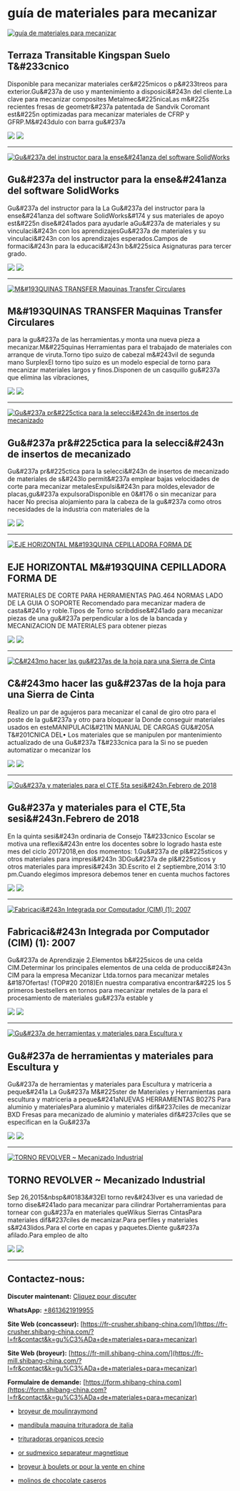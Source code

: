# guía de materiales para mecanizar

<a href="https://swt.shibang-china.com/?l=fr&img&k=gu%C3%ADa+de+materiales+para+mecanizar" target="_blank">![guía de materiales para mecanizar](http://static.shibang-china.com/all-800x300/944.jpg)</a>

## Terraza Transitable Kingspan Suelo T&#233cnico
Disponible para mecanizar materiales cer&#225micos o p&#233treos para exterior.Gu&#237a de uso y mantenimiento a disposici&#243n del cliente.La clave para mecanizar composites Metalmec&#225nicaLas m&#225s recientes fresas de geometr&#237a patentada de Sandvik Coromant est&#225n optimizadas para mecanizar materiales de CFRP y GFRP.M&#243dulo con barra gu&#237a


<a href="https://whatsapp.shibangsoft.com/WhatsApp.php" target="_blank" title="WhatsApp">![](http://static.shibang-china.com/icon/whatsapp.png)</a> <a href="https://swt.shibang-china.com/?l=fr&icon&k=gu%C3%ADa+de+materiales+para+mecanizar" target="_blank">![](http://static.shibang-china.com/icon/chat-fr.png)</a>

---

<a href="https://swt.shibang-china.com/?l=fr&img&k=gu%C3%ADa+de+materiales+para+mecanizar" target="_blank">![Gu&#237a del instructor para la ense&#241anza del software SolidWorks](http://static.shibang-china.com/all-800x300/462.jpg)</a>

## Gu&#237a del instructor para la ense&#241anza del software SolidWorks
Gu&#237a del instructor para la La Gu&#237a del instructor para la ense&#241anza del software SolidWorks&#174 y sus materiales de apoyo est&#225n dise&#241ados para ayudarle aGu&#237a de materiales y su vinculaci&#243n con los aprendizajesGu&#237a de materiales y su vinculaci&#243n con los aprendizajes esperados.Campos de formaci&#243n para la educaci&#243n b&#225sica Asignaturas para tercer grado.


<a href="https://whatsapp.shibangsoft.com/WhatsApp.php" target="_blank" title="WhatsApp">![](http://static.shibang-china.com/icon/whatsapp.png)</a> <a href="https://swt.shibang-china.com/?l=fr&icon&k=gu%C3%ADa+de+materiales+para+mecanizar" target="_blank">![](http://static.shibang-china.com/icon/chat-fr.png)</a>

---

<a href="https://swt.shibang-china.com/?l=fr&img&k=gu%C3%ADa+de+materiales+para+mecanizar" target="_blank">![M&#193QUINAS TRANSFER Maquinas Transfer Circulares](http://static.shibang-china.com/all-800x300/924.jpg)</a>

## M&#193QUINAS TRANSFER Maquinas Transfer Circulares
para la gu&#237a de las herramientas.y monta una nueva pieza a mecanizar.M&#225quinas Herramientas para el trabajado de materiales con arranque de viruta.Torno tipo suizo de cabezal m&#243vil de segunda mano SurplexEl torno tipo suizo es un modelo especial de torno para mecanizar materiales largos y finos.Disponen de un casquillo gu&#237a que elimina las vibraciones,


<a href="https://whatsapp.shibangsoft.com/WhatsApp.php" target="_blank" title="WhatsApp">![](http://static.shibang-china.com/icon/whatsapp.png)</a> <a href="https://swt.shibang-china.com/?l=fr&icon&k=gu%C3%ADa+de+materiales+para+mecanizar" target="_blank">![](http://static.shibang-china.com/icon/chat-fr.png)</a>

---

<a href="https://swt.shibang-china.com/?l=fr&img&k=gu%C3%ADa+de+materiales+para+mecanizar" target="_blank">![Gu&#237a pr&#225ctica para la selecci&#243n de insertos de mecanizado](http://static.shibang-china.com/all-800x300/129.jpg)</a>

## Gu&#237a pr&#225ctica para la selecci&#243n de insertos de mecanizado
Gu&#237a pr&#225ctica para la selecci&#243n de insertos de mecanizado de materiales de s&#243lo permit&#237a emplear bajas velocidades de corte para mecanizar metalesExpulsi&#243n para moldes,elevador de placas,gu&#237a expulsoraDisponible en 0&#176 o sin mecanizar para hacer No precisa alojamiento para la cabeza de la gu&#237a como otros necesidades de la industria con materiales de la


<a href="https://whatsapp.shibangsoft.com/WhatsApp.php" target="_blank" title="WhatsApp">![](http://static.shibang-china.com/icon/whatsapp.png)</a> <a href="https://swt.shibang-china.com/?l=fr&icon&k=gu%C3%ADa+de+materiales+para+mecanizar" target="_blank">![](http://static.shibang-china.com/icon/chat-fr.png)</a>

---

<a href="https://swt.shibang-china.com/?l=fr&img&k=gu%C3%ADa+de+materiales+para+mecanizar" target="_blank">![EJE HORIZONTAL M&#193QUINA CEPILLADORA FORMA DE](http://static.shibang-china.com/all-800x300/1253.jpg)</a>

## EJE HORIZONTAL M&#193QUINA CEPILLADORA FORMA DE
MATERIALES DE CORTE PARA HERRAMIENTAS PAG.464 NORMAS LADO DE LA GUIA O SOPORTE Recomendado para mecanizar madera de casta&#241o y roble.Tipos de Torno scribddise&#241ado para mecanizar piezas de una gu&#237a perpendicular a los de la bancada y MECANIZACION DE MATERIALES para obtener piezas


<a href="https://whatsapp.shibangsoft.com/WhatsApp.php" target="_blank" title="WhatsApp">![](http://static.shibang-china.com/icon/whatsapp.png)</a> <a href="https://swt.shibang-china.com/?l=fr&icon&k=gu%C3%ADa+de+materiales+para+mecanizar" target="_blank">![](http://static.shibang-china.com/icon/chat-fr.png)</a>

---

<a href="https://swt.shibang-china.com/?l=fr&img&k=gu%C3%ADa+de+materiales+para+mecanizar" target="_blank">![C&#243mo hacer las gu&#237as de la hoja para una Sierra de Cinta](http://static.shibang-china.com/all-800x300/1248.jpg)</a>

## C&#243mo hacer las gu&#237as de la hoja para una Sierra de Cinta
Realizo un par de agujeros para mecanizar el canal de giro otro para el poste de la gu&#237a y otro para bloquear la Donde conseguir materiales usados en esteMANIPULACI&#211N MANUAL DE CARGAS GU&#205A T&#201CNICA DEL• Los materiales que se manipulen por mantenimiento actualizado de una Gu&#237a T&#233cnica para la Si no se pueden automatizar o mecanizar los


<a href="https://whatsapp.shibangsoft.com/WhatsApp.php" target="_blank" title="WhatsApp">![](http://static.shibang-china.com/icon/whatsapp.png)</a> <a href="https://swt.shibang-china.com/?l=fr&icon&k=gu%C3%ADa+de+materiales+para+mecanizar" target="_blank">![](http://static.shibang-china.com/icon/chat-fr.png)</a>

---

<a href="https://swt.shibang-china.com/?l=fr&img&k=gu%C3%ADa+de+materiales+para+mecanizar" target="_blank">![Gu&#237a y materiales para el CTE,5ta sesi&#243n.Febrero de 2018](http://static.shibang-china.com/all-800x300/1268.jpg)</a>

## Gu&#237a y materiales para el CTE,5ta sesi&#243n.Febrero de 2018
En la quinta sesi&#243n ordinaria de Consejo T&#233cnico Escolar se motiva una reflexi&#243n entre los docentes sobre lo logrado hasta este mes del ciclo 20172018,en dos momentos: 1.Gu&#237a de pl&#225sticos y otros materiales para impresi&#243n 3DGu&#237a de pl&#225sticos y otros materiales para impresi&#243n 3D.Escrito el 2 septiembre,2014 3:10 pm.Cuando elegimos impresora debemos tener en cuenta muchos factores


<a href="https://whatsapp.shibangsoft.com/WhatsApp.php" target="_blank" title="WhatsApp">![](http://static.shibang-china.com/icon/whatsapp.png)</a> <a href="https://swt.shibang-china.com/?l=fr&icon&k=gu%C3%ADa+de+materiales+para+mecanizar" target="_blank">![](http://static.shibang-china.com/icon/chat-fr.png)</a>

---

<a href="https://swt.shibang-china.com/?l=fr&img&k=gu%C3%ADa+de+materiales+para+mecanizar" target="_blank">![Fabricaci&#243n Integrada por Computador (CIM) (1): 2007](http://static.shibang-china.com/all-800x300/277.jpg)</a>

## Fabricaci&#243n Integrada por Computador (CIM) (1): 2007
Gu&#237a de Aprendizaje 2.Elementos b&#225sicos de una celda CIM.Determinar los principales elementos de una celda de producci&#243n CIM para la empresa Mecanizar Ltda.tornos para mecanizar metales &#187Ofertas! (TOP#20 2018)En nuestra comparativa encontrar&#225 los 5 primeros bestsellers en tornos para mecanizar metales de la para el procesamiento de materiales gu&#237a estable y


<a href="https://whatsapp.shibangsoft.com/WhatsApp.php" target="_blank" title="WhatsApp">![](http://static.shibang-china.com/icon/whatsapp.png)</a> <a href="https://swt.shibang-china.com/?l=fr&icon&k=gu%C3%ADa+de+materiales+para+mecanizar" target="_blank">![](http://static.shibang-china.com/icon/chat-fr.png)</a>

---

<a href="https://swt.shibang-china.com/?l=fr&img&k=gu%C3%ADa+de+materiales+para+mecanizar" target="_blank">![Gu&#237a de herramientas y materiales para Escultura y](http://static.shibang-china.com/all-800x300/196.jpg)</a>

## Gu&#237a de herramientas y materiales para Escultura y
Gu&#237a de herramientas y materiales para Escultura y matriceria a peque&#241a La Gu&#237a M&#225ster de Materiales y Herramientas para escultura y matriceria a peque&#241aNUEVAS HERRAMIENTAS B027S Para aluminio y materialesPara aluminio y materiales dif&#237ciles de mecanizar BXD Fresas para mecanizado de aluminio y materiales dif&#237ciles que se especifican en la Gu&#237a


<a href="https://whatsapp.shibangsoft.com/WhatsApp.php" target="_blank" title="WhatsApp">![](http://static.shibang-china.com/icon/whatsapp.png)</a> <a href="https://swt.shibang-china.com/?l=fr&icon&k=gu%C3%ADa+de+materiales+para+mecanizar" target="_blank">![](http://static.shibang-china.com/icon/chat-fr.png)</a>

---

<a href="https://swt.shibang-china.com/?l=fr&img&k=gu%C3%ADa+de+materiales+para+mecanizar" target="_blank">![TORNO REVOLVER ~ Mecanizado Industrial](http://static.shibang-china.com/all-800x300/837.jpg)</a>

## TORNO REVOLVER ~ Mecanizado Industrial
Sep 26,2015&nbsp&#0183&#32El torno rev&#243lver es una variedad de torno dise&#241ado para mecanizar para cilindrar Portaherramientas para tornear con gu&#237a en materiales queWikus Sierras CintasPara materiales dif&#237ciles de mecanizar.Para perfiles y materiales s&#243lidos.Para el corte en capas y paquetes.Diente gu&#237a afilado.Para empleo de alto


<a href="https://whatsapp.shibangsoft.com/WhatsApp.php" target="_blank" title="WhatsApp">![](http://static.shibang-china.com/icon/whatsapp.png)</a> <a href="https://swt.shibang-china.com/?l=fr&icon&k=gu%C3%ADa+de+materiales+para+mecanizar" target="_blank">![](http://static.shibang-china.com/icon/chat-fr.png)</a>

---
## Contactez-nous:

**Discuter maintenant:** [Cliquez pour discuter](https://swt.shibang-china.com?l=fr&contact&k=gu%C3%ADa+de+materiales+para+mecanizar)

**WhatsApp:**  [+8613621919955](https://whatsapp.shibangsoft.com/WhatsApp.php)

**Site Web (concasseur):** [https://fr-crusher.shibang-china.com/](https://fr-crusher.shibang-china.com/?l=fr&contact&k=gu%C3%ADa+de+materiales+para+mecanizar)

**Site Web (broyeur):** [https://fr-mill.shibang-china.com/](https://fr-mill.shibang-china.com/?l=fr&contact&k=gu%C3%ADa+de+materiales+para+mecanizar)

**Formulaire de demande:** [https://form.shibang-china.com](https://form.shibang-china.com?l=fr&contact&k=gu%C3%ADa+de+materiales+para+mecanizar)

* [broyeur de moulinraymond](../65/broyeur%20de%20moulinraymond.md)

* [mandibula maquina trituradora de italia](../62/mandibula%20maquina%20trituradora%20de%20italia.md)

* [trituradoras organicos precio](../62/trituradoras%20organicos%20precio.md)

* [or sudmexico separateur magnetique](../65/or%20sudmexico%20separateur%20magnetique.md)

* [broyeur à boulets or pour la vente en chine](../65/broyeur%20%C3%A0%20boulets%20or%20pour%20la%20vente%20en%20chine.md)

* [molinos de chocolate caseros](../62/molinos%20de%20chocolate%20caseros.md)